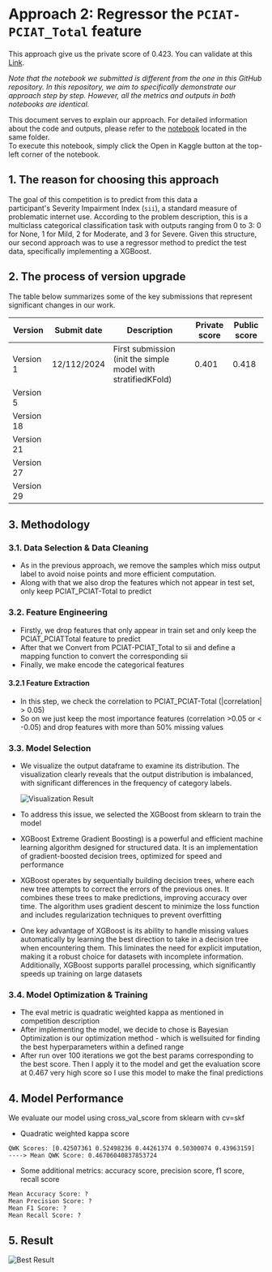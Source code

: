 # Approach 2: Regressor the `PCIAT-PCIAT_Total` feature

This approach give us the private score of 0.423. You can validate at this [Link](https://www.kaggle.com/code/nguyensytan/cmi123?scriptVersionId=213905366).  

*Note that the notebook we submitted is different from the one in this GitHub repository. In this repository, we aim to specifically demonstrate our approach step by step. However, all the metrics and outputs in both notebooks are identical.*

This document serves to explain our approach. For detailed information about the code and outputs, please refer to the [notebook](approach2_regressor.ipynb) located in the same folder.  
To execute this notebook, simply click the Open in Kaggle button at the top-left corner of the notebook.

## 1. The reason for choosing this approach
The goal of this competition is to predict from this data a participant's Severity Impairment Index (`sii`), a standard measure of problematic internet use.  According to the problem description, this is a multiclass categorical classification task with outputs ranging from 0 to 3: 0 for None, 1 for Mild, 2 for Moderate, and 3 for Severe. Given this structure, our second approach was to use a regressor method to predict the test data, specifically implementing a XGBoost.

## 2. The process of version upgrade
The table below summarizes some of the key submissions that represent significant changes in our work.

| Version     | Submit date | Description | Private score | Public score |
| --------------- | -------- | --------- | --------- | ---------- |
| Version 1 | 12/112/2024 | First submission (init the simple model with stratifiedKFold) | 0.401 | 0.418 |
| Version 5 |  |  |  |  |
| Version 18 |  |  |  |  |
| Version 21 |  |  |  |  |
| Version 27 |  |  |  |  |
| Version 29 |  |  |  |  |

## 3. Methodology
### 3.1. Data Selection & Data Cleaning
- As in the previous approach, we remove the samples which miss output label to avoid noise points and more efficient computation.
- Along with that we also drop the features which not appear in test set, only keep PCIAT_PCIAT-Total to predict
### 3.2. Feature Engineering
- Firstly, we drop features that only appear in train set and only keep the PCIAT_PCIATTotal feature to predict
- After that we Convert from PCIAT-PCIAT_Total to sii and define a mapping function to convert the corresponding sii
- Finally, we make encode the categorical features
#### 3.2.1 Feature Extraction
- In this step, we check the correlation to PCIAT_PCIAT-Total (|correlation| > 0.05)
- So on we just keep the most importance features (correlation >0.05 or < -0.05) and drop features with more than 50% missing values
### 3.3. Model Selection
- We visualize the output dataframe to examine its distribution. The visualization clearly reveals that the output distribution is imbalanced, with significant differences in the frequency of category labels.
  
  ![Visualization Result](https://i.imgur.com/SaIFaMd.png)

-  To address this issue, we selected the XGBoost from sklearn to train the model
-  XGBoost Extreme Gradient Boosting) is a powerful and efficient machine learning algorithm designed for structured data. It is an implementation of gradient-boosted decision trees, optimized for speed and performance
-  XGBoost operates by sequentially building decision trees, where each new tree attempts to correct the errors of the previous ones. It combines these trees to make predictions, improving accuracy over time. The algorithm uses gradient descent to minimize the loss function and includes regularization techniques to prevent overfitting
-  One key advantage of XGBoost is its ability to handle missing values automatically by learning the best direction to take in a decision tree when encountering them. This 
 liminates the need for explicit imputation, making it a robust choice for datasets with incomplete information. Additionally, XGBoost supports parallel processing, which significantly speeds up training on large
datasets
### 3.4. Model Optimization & Training
- The eval metric is quadratic weighted kappa as mentioned in competition description
- After implementing the model, we decide to chose is Bayesian Optimization is our optimization method - which is wellsuited for finding the best hyperparameters within a defined range
-  After run over 100 iterations we got the best params corresponding to the best score. Then I apply it to the model and get the evaluation score at 0.467 very high score so I use this model to make the final predictions
## 4. Model Performance
We evaluate our model using cross_val_score from sklearn with cv=skf
- Quadratic weighted kappa score
```
QWK Scores: [0.42507361 0.52498236 0.44261374 0.50300074 0.43963159]
----> Mean QWK Score: 0.46706040837853724
```
- Some additional metrics: accuracy score, precision score, f1 score, recall score
```
Mean Accuracy Score: ?
Mean Precision Score: ?
Mean F1 Score: ?
Mean Recall Score: ?
```
## 5. Result
![Best Result](https://imgur.com/w5RDHOB.png)

